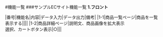 #機能一覧
###サンプルECサイト機能一覧
**1.フロント**

|番号|機能名|内容|データ入力|データ出力|備考|
|1-1|商品一覧ページ|商品を一覧表示する||||
|1-2|商品詳細ページ|説明文、商品画像を拡大表示<br>選択、カートボタン表示|○|||
